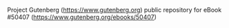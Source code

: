 Project Gutenberg (https://www.gutenberg.org) public repository for
eBook #50407 (https://www.gutenberg.org/ebooks/50407)
